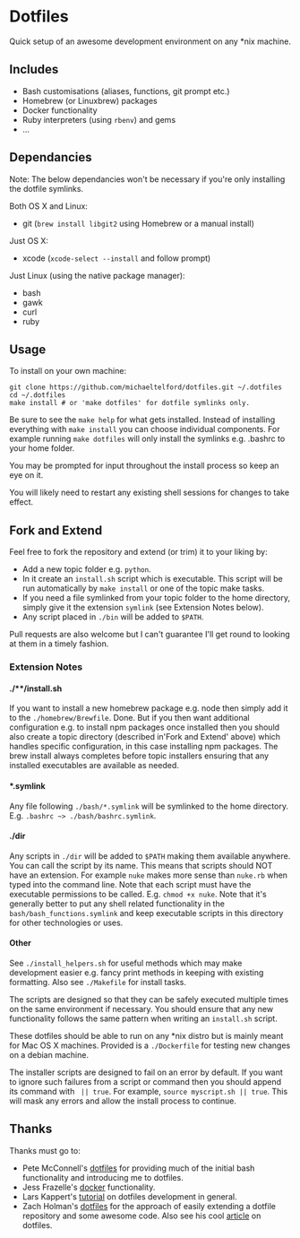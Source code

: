 
# Dotfiles

Quick setup of an awesome development environment on any *nix machine.

## Includes

- Bash customisations (aliases, functions, git prompt etc.)
- Homebrew (or Linuxbrew) packages
- Docker functionality
- Ruby interpreters (using `rbenv`) and gems
- ...

## Dependancies

Note: The below dependancies won't be necessary if you're only installing the
dotfile symlinks.

Both OS X and Linux:
- git (`brew install libgit2` using Homebrew or a manual install)

Just OS X:
- xcode (`xcode-select --install` and follow prompt)

Just Linux (using the native package manager):
- bash
- gawk
- curl
- ruby

## Usage

To install on your own machine:

```shell
git clone https://github.com/michaeltelford/dotfiles.git ~/.dotfiles
cd ~/.dotfiles
make install # or 'make dotfiles' for dotfile symlinks only.
```

Be sure to see the `make help` for what gets installed. Instead of installing
everything with `make install` you can choose individual components. For
example running `make dotfiles` will only install the symlinks e.g. .bashrc to
your home folder.

You may be prompted for input throughout the install process so keep an eye on it.

You will likely need to restart any existing shell sessions for changes to
take effect.

## Fork and Extend

Feel free to fork the repository and extend (or trim) it to your liking by:

- Add a new topic folder e.g. `python`.
- In it create an `install.sh` script which is executable.  This script will
be run automatically by `make install` or one of the topic make tasks.
- If you need a file symlinked from your topic folder to the home directory,
simply give it the extension `symlink` (see Extension Notes below).
- Any script placed in `./bin` will be added to `$PATH`.

Pull requests are also welcome but I can't guarantee I'll get round to looking
at them in a timely fashion.

### Extension Notes

#### ./**/install.sh

If you want to install a new homebrew package e.g. node then simply add it to
the `./homebrew/Brewfile`. Done. But if you then want additional configuration
e.g. to install npm packages once installed then you should also create a
topic directory (described in'Fork and Extend' above) which handles specific
configuration, in this case installing npm packages. The brew install always
completes before topic installers ensuring that any installed executables are
available as needed.

#### *.symlink

Any file following `./bash/*.symlink` will be symlinked to the home directory.
E.g. `.bashrc ~> ./bash/bashrc.symlink`.

#### ./dir

Any scripts in `./dir` will be added to `$PATH` making them available anywhere.
You can call the script by its name. This means that scripts should NOT have an
extension. For example `nuke` makes more sense than `nuke.rb` when typed into
the command line. Note that each script must have the executable permissions to
be called. E.g. `chmod +x nuke`. Note that it's generally better to put any
shell related functionality in the `bash/bash_functions.symlink` and keep
executable scripts in this directory for other technologies or uses.

#### Other

See `./install_helpers.sh` for useful methods which may make development
easier e.g. fancy print methods in keeping with existing formatting. Also
see `./Makefile` for install tasks.

The scripts are designed so that they can be safely executed multiple times
on the same environment if necessary. You should ensure that any new
functionality follows the same pattern when writing an `install.sh` script.

These dotfiles should be able to run on any *nix distro but is mainly meant
for Mac OS X machines. Provided is a `./Dockerfile` for testing new changes
on a debian machine.

The installer scripts are designed to fail on an error by default. If you
want to ignore such failures from a script or command then you should append
its command with ` || true`. For example, `source myscript.sh || true`.
This will mask any errors and allow the install process to continue.

## Thanks

Thanks must go to:

- Pete McConnell's [dotfiles](https://github.com/pemcconnell/.dotfiles) for providing much of the initial bash functionality and introducing me to dotfiles.
- Jess Frazelle's [docker](https://github.com/jessfraz) functionality.
- Lars Kappert's [tutorial](https://medium.com/@webprolific/getting-started-with-dotfiles-43c3602fd789#.ecldsw9d9) on dotfiles development in general.
- Zach Holman's [dotfiles](https://github.com/holman/dotfiles) for the approach of easily extending a dotfile repository and some awesome code. Also see his cool [article](https://zachholman.com/2010/08/dotfiles-are-meant-to-be-forked/) on dotfiles.
